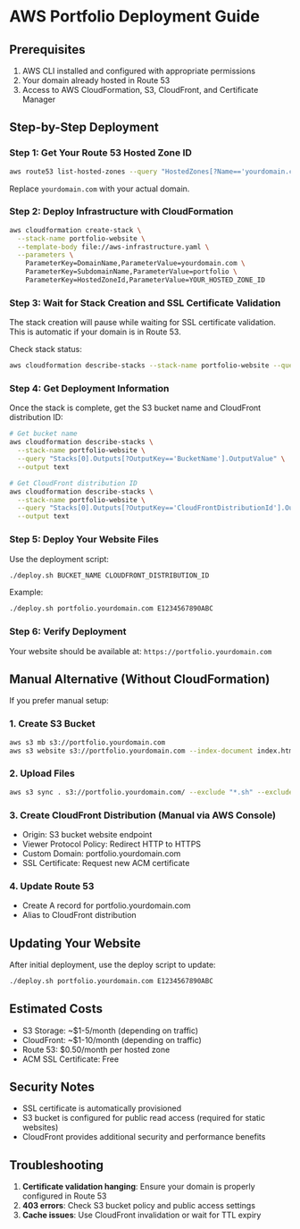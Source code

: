 # AWS Portfolio Deployment Guide

## Prerequisites
1. AWS CLI installed and configured with appropriate permissions
2. Your domain already hosted in Route 53
3. Access to AWS CloudFormation, S3, CloudFront, and Certificate Manager

## Step-by-Step Deployment

### Step 1: Get Your Route 53 Hosted Zone ID
```bash
aws route53 list-hosted-zones --query "HostedZones[?Name=='yourdomain.com.'].Id" --output text
```
Replace `yourdomain.com` with your actual domain.

### Step 2: Deploy Infrastructure with CloudFormation
```bash
aws cloudformation create-stack \
  --stack-name portfolio-website \
  --template-body file://aws-infrastructure.yaml \
  --parameters \
    ParameterKey=DomainName,ParameterValue=yourdomain.com \
    ParameterKey=SubdomainName,ParameterValue=portfolio \
    ParameterKey=HostedZoneId,ParameterValue=YOUR_HOSTED_ZONE_ID
```

### Step 3: Wait for Stack Creation and SSL Certificate Validation
The stack creation will pause while waiting for SSL certificate validation. This is automatic if your domain is in Route 53.

Check stack status:
```bash
aws cloudformation describe-stacks --stack-name portfolio-website --query "Stacks[0].StackStatus"
```

### Step 4: Get Deployment Information
Once the stack is complete, get the S3 bucket name and CloudFront distribution ID:
```bash
# Get bucket name
aws cloudformation describe-stacks \
  --stack-name portfolio-website \
  --query "Stacks[0].Outputs[?OutputKey=='BucketName'].OutputValue" \
  --output text

# Get CloudFront distribution ID
aws cloudformation describe-stacks \
  --stack-name portfolio-website \
  --query "Stacks[0].Outputs[?OutputKey=='CloudFrontDistributionId'].OutputValue" \
  --output text
```

### Step 5: Deploy Your Website Files
Use the deployment script:
```bash
./deploy.sh BUCKET_NAME CLOUDFRONT_DISTRIBUTION_ID
```

Example:
```bash
./deploy.sh portfolio.yourdomain.com E1234567890ABC
```

### Step 6: Verify Deployment
Your website should be available at: `https://portfolio.yourdomain.com`

## Manual Alternative (Without CloudFormation)

If you prefer manual setup:

### 1. Create S3 Bucket
```bash
aws s3 mb s3://portfolio.yourdomain.com
aws s3 website s3://portfolio.yourdomain.com --index-document index.html
```

### 2. Upload Files
```bash
aws s3 sync . s3://portfolio.yourdomain.com/ --exclude "*.sh" --exclude ".git/*"
```

### 3. Create CloudFront Distribution (Manual via AWS Console)
- Origin: S3 bucket website endpoint
- Viewer Protocol Policy: Redirect HTTP to HTTPS
- Custom Domain: portfolio.yourdomain.com
- SSL Certificate: Request new ACM certificate

### 4. Update Route 53
- Create A record for portfolio.yourdomain.com
- Alias to CloudFront distribution

## Updating Your Website

After initial deployment, use the deploy script to update:
```bash
./deploy.sh portfolio.yourdomain.com E1234567890ABC
```

## Estimated Costs
- S3 Storage: ~$1-5/month (depending on traffic)
- CloudFront: ~$1-10/month (depending on traffic)
- Route 53: $0.50/month per hosted zone
- ACM SSL Certificate: Free

## Security Notes
- SSL certificate is automatically provisioned
- S3 bucket is configured for public read access (required for static websites)
- CloudFront provides additional security and performance benefits

## Troubleshooting
1. **Certificate validation hanging**: Ensure your domain is properly configured in Route 53
2. **403 errors**: Check S3 bucket policy and public access settings
3. **Cache issues**: Use CloudFront invalidation or wait for TTL expiry